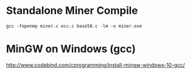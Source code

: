 # Standalone Miner Compile
```gcc -fopenmp miner.c ecc.c base58.c -lm -o miner.exe```
# MinGW on Windows (gcc)
http://www.codebind.com/cprogramming/install-mingw-windows-10-gcc/
